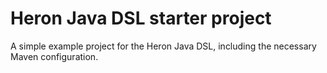 # Heron Java DSL starter project

A simple example project for the Heron Java DSL, including the necessary Maven configuration.
